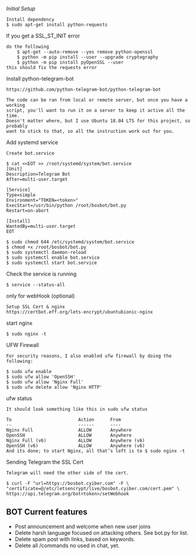 *Initial Setup*

    Install dependency
    $ sudo apt-get install python-requests

If you get a SSL_ST_INIT error

    do the following
        $ apt-get --auto-remove --yes remove python-openssl
        $ python -m pip install --user --upgrade cryptography
        $ python -m pip install pyOpenSSL --user
    this should fix the requests error

Install python-telegram-bot

    https://github.com/python-telegram-bot/python-telegram-bot

    The code can be ran from local or remote server, but once you have a working
    script, you'll want to run it on a server to keep it active all the time.
    Doesn't matter where, but I use Ubuntu 18.04 LTS for this project, so probably
    want to stick to that, so all the instruction work out for you.


Add systemd service

    Create bot.service

    $ cat <<EOT >> /root/systemd/system/bot.service
    [Unit]
    Description=Telegram Bot
    After=multi-user.target

    [Service]
    Type=simple
    Environment="TOKEN=<token>"
    ExecStart=/usr/bin/python /root/bosbot/bot.py
    Restart=on-abort

    [Install]
    WantedBy=multi-user.target
    EOT

    $ sudo chmod 644 /etc/systemd/system/bot.service
    $ chmod +x /root/bosbot/bot.py
    $ sudo systemctl daemon-reload
    $ sudo systemctl enable bot.service
    $ sudo systemctl start bot.service

Check the service is running

    $ service --status-all

only for webHook  (optional)

    Setup SSL Cert & nginx
    https://certbot.eff.org/lets-encrypt/ubuntubionic-nginx

start nginx

    $ sudo nginx -t

UFW Firewall

    For security reasons, I also enabled ufw firewall by doing the following:

    $ sudo ufw enable
    $ sudo ufw allow 'OpenSSH'
    $ sudo ufw allow 'Nginx Full'
    $ sudo ufw delete allow 'Nginx HTTP'

ufw status

    It should look something like this in sudo ufw status

    To                         Action      From
    --                         ------      ----
    Nginx Full                 ALLOW       Anywhere
    OpenSSH                    ALLOW       Anywhere
    Nginx Full (v6)            ALLOW       Anywhere (v6)
    OpenSSH (v6)               ALLOW       Anywhere (v6)
    And its done; to start Nginx, all that’s left is to $ sudo nginx -t

Sending Telegram the SSL Cert

    Telegram will need the other side of the cert.

    $ curl -F "url=https://bosbot.cyiber.com" -F \
    "certificate=@/etc/letsencrypt/live/bosbot.cyiber.com/cert.pem" \
    https://api.telegram.org/bot<token>/setWebhook


## BOT Current features

- Post announcement and welcome when new user joins
- Delete harsh language focused on attacking others. See bot.py for list.
- Delete spam post with links, based on keywords.
- Delete all /commands no used in chat, yet.



